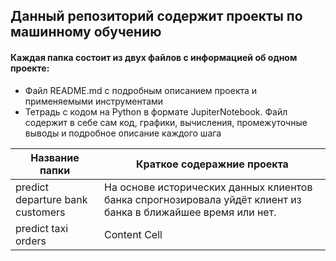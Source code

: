 ## Данный репозиторий содержит проекты по машинному обучению

#### Каждая папка состоит из двух файлов с информацией об одном проекте:
- Файл README.md с подробным описанием проекта и применяемыми инструментами
- Тетрадь с кодом на Python в формате JupiterNotebook. Файл содержит в себе сам код, графики, вычисления, промежуточные выводы и подробное описание каждого шага 
 
 Название папки                      | Краткое содеражние проекта
-------------                        | -------------
predict departure bank customers     | На основе исторических данных клиентов банка спрогнозировала уйдёт клиент из банка в ближайшее время или нет. 
predict taxi orders                  | Content Cell
